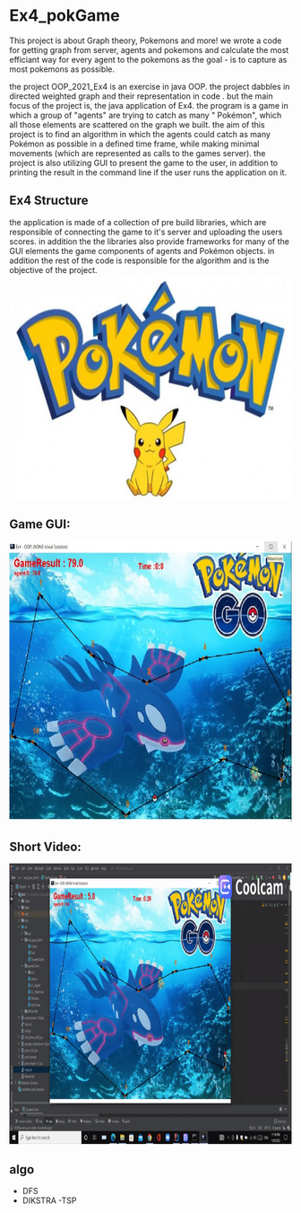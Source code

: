 # Ex4_pokGame
This project is about Graph theory, Pokemons and more! we wrote a code for getting graph from server, agents and pokemons and calculate the most efficiant way for every agent to the pokemons as the goal - is to capture as most pokemons as possible.

the project OOP_2021_Ex4 is an exercise in java OOP. the project dabbles in directed weighted graph and their representation in code . but the main focus of the project is, the java application of Ex4. the program is a game in which a group of "agents" are trying to catch as many " Pokémon", which all those elements are scattered on the graph we built. the aim of this project is to find an algorithm in which the agents could catch as many Pokémon as possible in a defined time frame, while making minimal movements (which are represented as calls to the games server). the project is also utilizing GUI to present the game to the user, in addition to printing the result in the command line if the user runs the application on it.
 
 ## Ex4 Structure
 the application is made of a collection of pre build libraries, which are responsible of connecting the game to it's server and uploading the users scores. in addition the the libraries also provide frameworks for many of the GUI elements the game components of agents and Pokémon objects. in addition the rest of the code is responsible for the algorithm and is the objective of the project.
 <img src="https://github.com/ibrahim3999/Ex4_pokGame/blob/master/Ex4/pics/pokemon.jpg" alt="pokemon" width="1000" height="400">

<h2>Game GUI:</h2>
<img src="https://github.com/ibrahim3999/Ex4_pokGame/blob/master/Ex4/pics/Game.jpeg" alt="pokemon" width="750" height="500">

<h2>Short Video:</h2>
<img src="https://github.com/ibrahim3999/Ex4_pokGame/blob/master/Ex4/pics/shortVideo.gif" alt="pokemon" width="750" height="500">

## algo
- DFS
- DIKSTRA
-TSP
